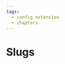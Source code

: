 ```yaml
---
tags:
  - config extension
  - chapters
---
```


# Slugs

<include repo_url="https://github.com/foliant-docs/foliantcontrib.slugs.git" path="README.md" nohead="true" sethead="2"></include>
